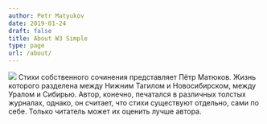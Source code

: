 ```yaml
---
author: Petr Matyukov
date: 2019-01-24
draft: false
title: About W3 Simple
type: page
url: /about/
---
```


  
![](https://kuruhuru.github.io/images/me.jpg)
Стихи собственного сочинения представляет Пётр Матюков. Жизнь которого разделена между Нижним Тагилом и Новосибирском, между Уралом и Сибирью. Автор, конечно, печатался в различных толстых журналах, однако, он считает, что стихи существуют отдельно, сами по себе. Только читатель может их оценить лучше автора.
